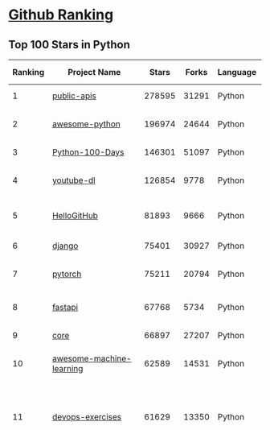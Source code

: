 [Github Ranking](../README.md)
==========

## Top 100 Stars in Python

| Ranking | Project Name | Stars | Forks | Language | Open Issues | Description | Last Commit |
| ------- | ------------ | ----- | ----- | -------- | ----------- | ----------- | ----------- |
| 1 | [public-apis](https://github.com/public-apis/public-apis) | 278595 | 31291 | Python | 2 | A collective list of free APIs | 2024-02-07T04:55:57Z |
| 2 | [awesome-python](https://github.com/vinta/awesome-python) | 196974 | 24644 | Python | 0 | A curated list of awesome Python frameworks, libraries, software and resources | 2024-02-05T12:23:07Z |
| 3 | [Python-100-Days](https://github.com/jackfrued/Python-100-Days) | 146301 | 51097 | Python | 519 | Python - 100天从新手到大师 | 2024-01-28T22:33:10Z |
| 4 | [youtube-dl](https://github.com/ytdl-org/youtube-dl) | 126854 | 9778 | Python | 3773 | Command-line program to download videos from YouTube.com and other video sites | 2024-02-02T12:36:06Z |
| 5 | [HelloGitHub](https://github.com/521xueweihan/HelloGitHub) | 81893 | 9666 | Python | 94 | :octocat: 分享 GitHub 上有趣、入门级的开源项目。Share interesting, entry-level open source projects on GitHub. | 2024-01-26T02:31:16Z |
| 6 | [django](https://github.com/django/django) | 75401 | 30927 | Python | 0 | The Web framework for perfectionists with deadlines. | 2024-02-07T10:02:53Z |
| 7 | [pytorch](https://github.com/pytorch/pytorch) | 75211 | 20794 | Python | 12462 | Tensors and Dynamic neural networks in Python with strong GPU acceleration | 2024-02-07T08:48:46Z |
| 8 | [fastapi](https://github.com/tiangolo/fastapi) | 67768 | 5734 | Python | 38 | FastAPI framework, high performance, easy to learn, fast to code, ready for production | 2024-02-06T20:40:53Z |
| 9 | [core](https://github.com/home-assistant/core) | 66897 | 27207 | Python | 2368 | :house_with_garden: Open source home automation that puts local control and privacy first. | 2024-02-07T09:47:40Z |
| 10 | [awesome-machine-learning](https://github.com/josephmisiti/awesome-machine-learning) | 62589 | 14531 | Python | 1 | A curated list of awesome Machine Learning frameworks, libraries and software. | 2024-01-27T10:04:55Z |
| 11 | [devops-exercises](https://github.com/bregman-arie/devops-exercises) | 61629 | 13350 | Python | 21 | Linux, Jenkins, AWS, SRE, Prometheus, Docker, Python, Ansible, Git, Kubernetes, Terraform, OpenStack, SQL, NoSQL, Azure, GCP, DNS, Elastic, Network, Virtualization. DevOps Interview Questions | 2024-02-04T11:58:30Z |
| 12 | [funNLP](https://github.com/fighting41love/funNLP) | 61527 | 13952 | Python | 22 | 中英文敏感词、语言检测、中外手机/电话归属地/运营商查询、名字推断性别、手机号抽取、身份证抽取、邮箱抽取、中日文人名库、中文缩写库、拆字词典、词汇情感值、停用词、反动词表、暴恐词表、繁简体转换、英文模拟中文发音、汪峰歌词生成器、职业名称词库、同义词库、反义词库、否定词库、汽车品牌词库、汽车零件词库、连续英文切割、各种中文词向量、公司名字大全、古诗词库、IT词库、财经词库、成语词库、地名词库、历史名人词库、诗词词库、医学词库、饮食词库、法律词库、汽车词库、动物词库、中文聊天语料、中文谣言数据、百度中文问答数据集、句子相似度匹配算法集合、bert资源、文本生成&摘要相关工具、cocoNLP信息抽取工具、国内电话号码正则匹配、清华大学XLORE:中英文跨语言百科知识图谱、清华大学人工智能技术系列报告、自然语言生成、NLU太难了系列、自动对联数据及机器人、用户名黑名单列表、罪名法务名词及分类模型、微信公众号语料、cs224n深度学习自然语言处理课程、中文手写汉字识别、中文自然语言处理 语料/数据集、变量命名神器、分词语料库+代码、任务型对话英文数据集、ASR 语音数据集 + 基于深度学习的中文语音识别系统、笑声检测器、Microsoft多语言数字/单位/如日期时间识别包、中华新华字典数据库及api(包括常用歇后语、成语、词语和汉字)、文档图谱自动生成、SpaCy 中文模型、Common Voice语音识别数据集新版、神经网络关系抽取、基于bert的命名实体识别、关键词(Keyphrase)抽取包pke、基于医疗领域知识图谱的问答系统、基于依存句法与语义角色标注的事件三元组抽取、依存句法分析4万句高质量标注数据、cnocr：用来做中文OCR的Python3包、中文人物关系知识图谱项目、中文nlp竞赛项目及代码汇总、中文字符数据、speech-aligner: 从“人声语音”及其“语言文本”产生音素级别时间对齐标注的工具、AmpliGraph: 知识图谱表示学习(Python)库：知识图谱概念链接预测、Scattertext 文本可视化(python)、语言/知识表示工具：BERT & ERNIE、中文对比英文自然语言处理NLP的区别综述、Synonyms中文近义词工具包、HarvestText领域自适应文本挖掘工具（新词发现-情感分析-实体链接等）、word2word：(Python)方便易用的多语言词-词对集：62种语言/3,564个多语言对、语音识别语料生成工具：从具有音频/字幕的在线视频创建自动语音识别(ASR)语料库、构建医疗实体识别的模型（包含词典和语料标注）、单文档非监督的关键词抽取、Kashgari中使用gpt-2语言模型、开源的金融投资数据提取工具、文本自动摘要库TextTeaser: 仅支持英文、人民日报语料处理工具集、一些关于自然语言的基本模型、基于14W歌曲知识库的问答尝试--功能包括歌词接龙and已知歌词找歌曲以及歌曲歌手歌词三角关系的问答、基于Siamese bilstm模型的相似句子判定模型并提供训练数据集和测试数据集、用Transformer编解码模型实现的根据Hacker News文章标题自动生成评论、用BERT进行序列标记和文本分类的模板代码、LitBank：NLP数据集——支持自然语言处理和计算人文学科任务的100部带标记英文小说语料、百度开源的基准信息抽取系统、虚假新闻数据集、Facebook: LAMA语言模型分析，提供Transformer-XL/BERT/ELMo/GPT预训练语言模型的统一访问接口、CommonsenseQA：面向常识的英文QA挑战、中文知识图谱资料、数据及工具、各大公司内部里大牛分享的技术文档 PDF 或者 PPT、自然语言生成SQL语句（英文）、中文NLP数据增强（EDA）工具、英文NLP数据增强工具 、基于医药知识图谱的智能问答系统、京东商品知识图谱、基于mongodb存储的军事领域知识图谱问答项目、基于远监督的中文关系抽取、语音情感分析、中文ULMFiT-情感分析-文本分类-语料及模型、一个拍照做题程序、世界各国大规模人名库、一个利用有趣中文语料库 qingyun 训练出来的中文聊天机器人、中文聊天机器人seqGAN、省市区镇行政区划数据带拼音标注、教育行业新闻语料库包含自动文摘功能、开放了对话机器人-知识图谱-语义理解-自然语言处理工具及数据、中文知识图谱：基于百度百科中文页面-抽取三元组信息-构建中文知识图谱、masr: 中文语音识别-提供预训练模型-高识别率、Python音频数据增广库、中文全词覆盖BERT及两份阅读理解数据、ConvLab：开源多域端到端对话系统平台、中文自然语言处理数据集、基于最新版本rasa搭建的对话系统、基于TensorFlow和BERT的管道式实体及关系抽取、一个小型的证券知识图谱/知识库、复盘所有NLP比赛的TOP方案、OpenCLaP：多领域开源中文预训练语言模型仓库、UER：基于不同语料+编码器+目标任务的中文预训练模型仓库、中文自然语言处理向量合集、基于金融-司法领域(兼有闲聊性质)的聊天机器人、g2pC：基于上下文的汉语读音自动标记模块、Zincbase 知识图谱构建工具包、诗歌质量评价/细粒度情感诗歌语料库、快速转化「中文数字」和「阿拉伯数字」、百度知道问答语料库、基于知识图谱的问答系统、jieba_fast 加速版的jieba、正则表达式教程、中文阅读理解数据集、基于BERT等最新语言模型的抽取式摘要提取、Python利用深度学习进行文本摘要的综合指南、知识图谱深度学习相关资料整理、维基大规模平行文本语料、StanfordNLP 0.2.0：纯Python版自然语言处理包、NeuralNLP-NeuralClassifier：腾讯开源深度学习文本分类工具、端到端的封闭域对话系统、中文命名实体识别：NeuroNER vs. BertNER、新闻事件线索抽取、2019年百度的三元组抽取比赛：“科学空间队”源码、基于依存句法的开放域文本知识三元组抽取和知识库构建、中文的GPT2训练代码、ML-NLP - 机器学习(Machine Learning)NLP面试中常考到的知识点和代码实现、nlp4han:中文自然语言处理工具集(断句/分词/词性标注/组块/句法分析/语义分析/NER/N元语法/HMM/代词消解/情感分析/拼写检查、XLM：Facebook的跨语言预训练语言模型、用基于BERT的微调和特征提取方法来进行知识图谱百度百科人物词条属性抽取、中文自然语言处理相关的开放任务-数据集-当前最佳结果、CoupletAI - 基于CNN+Bi-LSTM+Attention 的自动对对联系统、抽象知识图谱、MiningZhiDaoQACorpus - 580万百度知道问答数据挖掘项目、brat rapid annotation tool: 序列标注工具、大规模中文知识图谱数据：1.4亿实体、数据增强在机器翻译及其他nlp任务中的应用及效果、allennlp阅读理解:支持多种数据和模型、PDF表格数据提取工具 、 Graphbrain：AI开源软件库和科研工具，目的是促进自动意义提取和文本理解以及知识的探索和推断、简历自动筛选系统、基于命名实体识别的简历自动摘要、中文语言理解测评基准，包括代表性的数据集&基准模型&语料库&排行榜、树洞 OCR 文字识别 、从包含表格的扫描图片中识别表格和文字、语声迁移、Python口语自然语言处理工具集(英文)、 similarity：相似度计算工具包，java编写、海量中文预训练ALBERT模型 、Transformers 2.0 、基于大规模音频数据集Audioset的音频增强 、Poplar：网页版自然语言标注工具、图片文字去除，可用于漫画翻译 、186种语言的数字叫法库、Amazon发布基于知识的人-人开放领域对话数据集 、中文文本纠错模块代码、繁简体转换 、 Python实现的多种文本可读性评价指标、类似于人名/地名/组织机构名的命名体识别数据集 、东南大学《知识图谱》研究生课程(资料)、. 英文拼写检查库 、 wwsearch是企业微信后台自研的全文检索引擎、CHAMELEON：深度学习新闻推荐系统元架构 、 8篇论文梳理BERT相关模型进展与反思、DocSearch：免费文档搜索引擎、 LIDA：轻量交互式对话标注工具 、aili - the fastest in-memory index in the East 东半球最快并发索引 、知识图谱车音工作项目、自然语言生成资源大全 、中日韩分词库mecab的Python接口库、中文文本摘要/关键词提取、汉字字符特征提取器 (featurizer)，提取汉字的特征（发音特征、字形特征）用做深度学习的特征、中文生成任务基准测评 、中文缩写数据集、中文任务基准测评 - 代表性的数据集-基准(预训练)模型-语料库-baseline-工具包-排行榜、PySS3：面向可解释AI的SS3文本分类器机器可视化工具 、中文NLP数据集列表、COPE - 格律诗编辑程序、doccano：基于网页的开源协同多语言文本标注工具 、PreNLP：自然语言预处理库、简单的简历解析器，用来从简历中提取关键信息、用于中文闲聊的GPT2模型：GPT2-chitchat、基于检索聊天机器人多轮响应选择相关资源列表(Leaderboards、Datasets、Papers)、(Colab)抽象文本摘要实现集锦(教程 、词语拼音数据、高效模糊搜索工具、NLP数据增广资源集、微软对话机器人框架 、 GitHub Typo Corpus：大规模GitHub多语言拼写错误/语法错误数据集、TextCluster：短文本聚类预处理模块 Short text cluster、面向语音识别的中文文本规范化、BLINK：最先进的实体链接库、BertPunc：基于BERT的最先进标点修复模型、Tokenizer：快速、可定制的文本词条化库、中文语言理解测评基准，包括代表性的数据集、基准(预训练)模型、语料库、排行榜、spaCy 医学文本挖掘与信息提取 、 NLP任务示例项目代码集、 python拼写检查库、chatbot-list - 行业内关于智能客服、聊天机器人的应用和架构、算法分享和介绍、语音质量评价指标(MOSNet, BSSEval, STOI, PESQ, SRMR)、 用138GB语料训练的法文RoBERTa预训练语言模型 、BERT-NER-Pytorch：三种不同模式的BERT中文NER实验、无道词典 - 有道词典的命令行版本，支持英汉互查和在线查询、2019年NLP亮点回顾、 Chinese medical dialogue data 中文医疗对话数据集 、最好的汉字数字(中文数字)-阿拉伯数字转换工具、 基于百科知识库的中文词语多词义/义项获取与特定句子词语语义消歧、awesome-nlp-sentiment-analysis - 情感分析、情绪原因识别、评价对象和评价词抽取、LineFlow：面向所有深度学习框架的NLP数据高效加载器、中文医学NLP公开资源整理 、MedQuAD：(英文)医学问答数据集、将自然语言数字串解析转换为整数和浮点数、Transfer Learning in Natural Language Processing (NLP) 、面向语音识别的中文/英文发音辞典、Tokenizers：注重性能与多功能性的最先进分词器、CLUENER 细粒度命名实体识别 Fine Grained Named Entity Recognition、 基于BERT的中文命名实体识别、中文谣言数据库、NLP数据集/基准任务大列表、nlp相关的一些论文及代码, 包括主题模型、词向量(Word Embedding)、命名实体识别(NER)、文本分类(Text Classificatin)、文本生成(Text Generation)、文本相似性(Text Similarity)计算等，涉及到各种与nlp相关的算法，基于keras和tensorflow 、Python文本挖掘/NLP实战示例、 Blackstone：面向非结构化法律文本的spaCy pipeline和NLP模型通过同义词替换实现文本“变脸” 、中文 预训练 ELECTREA 模型: 基于对抗学习 pretrain Chinese Model 、albert-chinese-ner - 用预训练语言模型ALBERT做中文NER 、基于GPT2的特定主题文本生成/文本增广、开源预训练语言模型合集、多语言句向量包、编码、标记和实现：一种可控高效的文本生成方法、 英文脏话大列表 、attnvis：GPT2、BERT等transformer语言模型注意力交互可视化、CoVoST：Facebook发布的多语种语音-文本翻译语料库，包括11种语言(法语、德语、荷兰语、俄语、西班牙语、意大利语、土耳其语、波斯语、瑞典语、蒙古语和中文)的语音、文字转录及英文译文、Jiagu自然语言处理工具 - 以BiLSTM等模型为基础，提供知识图谱关系抽取 中文分词 词性标注 命名实体识别 情感分析 新词发现 关键词 文本摘要 文本聚类等功能、用unet实现对文档表格的自动检测，表格重建、NLP事件提取文献资源列表 、 金融领域自然语言处理研究资源大列表、CLUEDatasetSearch - 中英文NLP数据集：搜索所有中文NLP数据集，附常用英文NLP数据集 、medical_NER - 中文医学知识图谱命名实体识别 、(哈佛)讲因果推理的免费书、知识图谱相关学习资料/数据集/工具资源大列表、Forte：灵活强大的自然语言处理pipeline工具集 、Python字符串相似性算法库、PyLaia：面向手写文档分析的深度学习工具包、TextFooler：针对文本分类/推理的对抗文本生成模块、Haystack：灵活、强大的可扩展问答(QA)框架、中文关键短语抽取工具 | 2023-08-24T08:47:15Z |
| 13 | [ansible](https://github.com/ansible/ansible) | 60136 | 24011 | Python | 544 | Ansible is a radically simple IT automation platform that makes your applications and systems easier to deploy and maintain. Automate everything from code deployment to network configuration to cloud management, in a language that approaches plain English, using SSH, with no agents to install on remote systems. https://docs.ansible.com. | 2024-02-07T06:47:17Z |
| 14 | [cpython](https://github.com/python/cpython) | 58242 | 28863 | Python | 6866 | The Python programming language | 2024-02-07T09:39:08Z |
| 15 | [manim](https://github.com/3b1b/manim) | 56250 | 5642 | Python | 384 | Animation engine for explanatory math videos | 2024-01-19T23:42:55Z |
| 16 | [gpt_academic](https://github.com/binary-husky/gpt_academic) | 51462 | 6700 | Python | 172 | 为GPT/GLM等LLM大语言模型提供实用化交互接口，特别优化论文阅读/润色/写作体验，模块化设计，支持自定义快捷按钮&函数插件，支持Python和C++等项目剖析&自译解功能，PDF/LaTex论文翻译&总结功能，支持并行问询多种LLM模型，支持chatglm3等本地模型。接入通义千问, deepseekcoder, 讯飞星火, 文心一言, llama2, rwkv, claude2, moss等。 | 2024-02-06T09:59:21Z |
| 17 | [requests](https://github.com/psf/requests) | 50999 | 9329 | Python | 201 | A simple, yet elegant, HTTP library. | 2024-02-06T07:26:22Z |
| 18 | [scrapy](https://github.com/scrapy/scrapy) | 50058 | 10410 | Python | 454 | Scrapy, a fast high-level web crawling & scraping framework for Python. | 2024-02-05T11:52:02Z |
| 19 | [Real-Time-Voice-Cloning](https://github.com/CorentinJ/Real-Time-Voice-Cloning) | 49853 | 8504 | Python | 172 | Clone a voice in 5 seconds to generate arbitrary speech in real-time | 2024-01-14T18:39:10Z |
| 20 | [llama](https://github.com/facebookresearch/llama) | 49481 | 8547 | Python | 269 | Inference code for LLaMA models | 2024-01-21T08:58:50Z |
| 21 | [PayloadsAllTheThings](https://github.com/swisskyrepo/PayloadsAllTheThings) | 55139 | 13970 | Python | 0 | A list of useful payloads and bypass for Web Application Security and Pentest/CTF | 2024-01-21T20:41:14Z |
| 22 | [d2l-zh](https://github.com/d2l-ai/d2l-zh) | 53744 | 10192 | Python | 0 | 《动手学深度学习》：面向中文读者、能运行、可讨论。中英文版被70多个国家的500多所大学用于教学。 | 2024-02-04T11:56:56Z |
| 23 | [gpt4free](https://github.com/xtekky/gpt4free) | 52393 | 12842 | Python | 101 | The official gpt4free repository \| various collection of powerful language models | 2024-02-06T06:53:49Z |
| 24 | [gpt_academic](https://github.com/binary-husky/gpt_academic) | 51462 | 6700 | Python | 172 | 为GPT/GLM等LLM大语言模型提供实用化交互接口，特别优化论文阅读/润色/写作体验，模块化设计，支持自定义快捷按钮&函数插件，支持Python和C++等项目剖析&自译解功能，PDF/LaTex论文翻译&总结功能，支持并行问询多种LLM模型，支持chatglm3等本地模型。接入通义千问, deepseekcoder, 讯飞星火, 文心一言, llama2, rwkv, claude2, moss等。 | 2024-02-06T09:59:21Z |
| 25 | [localstack](https://github.com/localstack/localstack) | 51186 | 3877 | Python | 275 | 💻 A fully functional local AWS cloud stack. Develop and test your cloud & Serverless apps offline | 2024-02-07T09:53:47Z |
| 26 | [face_recognition](https://github.com/ageitgey/face_recognition) | 51014 | 13340 | Python | 728 | The world's simplest facial recognition api for Python and the command line | 2024-01-13T20:33:11Z |
| 27 | [scrapy](https://github.com/scrapy/scrapy) | 50058 | 10410 | Python | 454 | Scrapy, a fast high-level web crawling & scraping framework for Python. | 2024-02-05T11:52:02Z |
| 28 | [Real-Time-Voice-Cloning](https://github.com/CorentinJ/Real-Time-Voice-Cloning) | 49853 | 8504 | Python | 172 | Clone a voice in 5 seconds to generate arbitrary speech in real-time | 2024-01-14T18:39:10Z |
| 29 | [llama](https://github.com/facebookresearch/llama) | 49481 | 8547 | Python | 269 | Inference code for LLaMA models | 2024-01-21T08:58:50Z |
| 30 | [gpt-engineer](https://github.com/gpt-engineer-org/gpt-engineer) | 48928 | 7947 | Python | 21 | Specify what you want it to build, the AI asks for clarification, and then builds it. | 2024-02-07T03:21:01Z |
| 31 | [you-get](https://github.com/soimort/you-get) | 48911 | 9420 | Python | 0 | :arrow_double_down: Dumb downloader that scrapes the web | 2024-01-09T02:07:28Z |
| 32 | [faceswap](https://github.com/deepfakes/faceswap) | 48420 | 12916 | Python | 15 | Deepfakes Software For All | 2024-01-26T03:06:01Z |
| 33 | [sherlock](https://github.com/sherlock-project/sherlock) | 46524 | 5958 | Python | 62 | 🔎 Hunt down social media accounts by username across social networks | 2024-02-07T01:32:51Z |
| 34 | [openpilot](https://github.com/commaai/openpilot) | 46401 | 8438 | Python | 199 | openpilot is an open source driver assistance system. openpilot performs the functions of Automated Lane Centering and Adaptive Cruise Control for 250+ supported car makes and models. | 2024-02-07T09:06:27Z |
| 35 | [rich](https://github.com/Textualize/rich) | 46304 | 1718 | Python | 166 | Rich is a Python library for rich text and beautiful formatting in the terminal. | 2024-02-02T18:21:18Z |
| 36 | [yolov5](https://github.com/ultralytics/yolov5) | 44987 | 15344 | Python | 137 | YOLOv5 🚀 in PyTorch > ONNX > CoreML > TFLite | 2024-02-07T08:51:28Z |
| 37 | [DeepFaceLab](https://github.com/iperov/DeepFaceLab) | 44425 | 10071 | Python | 541 | DeepFaceLab is the leading software for creating deepfakes. | 2023-10-24T10:56:48Z |
| 38 | [hackingtool](https://github.com/Z4nzu/hackingtool) | 41866 | 4715 | Python | 28 | ALL IN ONE Hacking Tool For Hackers | 2023-11-28T19:10:42Z |
| 39 | [CppCoreGuidelines](https://github.com/isocpp/CppCoreGuidelines) | 41006 | 5477 | Python | 242 | The C++ Core Guidelines are a set of tried-and-true guidelines, rules, and best practices about coding in C++ | 2024-01-25T20:27:47Z |
| 40 | [open-interpreter](https://github.com/KillianLucas/open-interpreter) | 40002 | 3512 | Python | 195 | A natural language interface for computers | 2024-02-07T07:21:51Z |
| 41 | [ailearning](https://github.com/apachecn/ailearning) | 37399 | 11407 | Python | 2 | AiLearning：数据分析+机器学习实战+线性代数+PyTorch+NLTK+TF2 | 2023-11-30T09:29:30Z |
| 42 | [Deep-Learning-Papers-Reading-Roadmap](https://github.com/floodsung/Deep-Learning-Papers-Reading-Roadmap) | 37046 | 7368 | Python | 49 | Deep Learning papers reading roadmap for anyone who are eager to learn this amazing tech! | 2022-11-27T13:18:32Z |
| 43 | [cheat.sh](https://github.com/chubin/cheat.sh) | 36988 | 1812 | Python | 113 | the only cheat sheet you need | 2023-12-11T14:30:27Z |
| 44 | [bert](https://github.com/google-research/bert) | 36383 | 9527 | Python | 782 | TensorFlow code and pre-trained models for BERT | 2023-10-24T05:28:17Z |
| 45 | [PaddleOCR](https://github.com/PaddlePaddle/PaddleOCR) | 36339 | 7096 | Python | 976 | Awesome multilingual OCR toolkits based on PaddlePaddle (practical ultra lightweight OCR system, support 80+ languages recognition, provide data annotation and synthesis tools, support training and deployment among server, mobile, embedded and IoT devices) | 2024-01-30T11:51:22Z |
| 46 | [sentry](https://github.com/getsentry/sentry) | 36222 | 4088 | Python | 1912 | Developer-first error tracking and performance monitoring | 2024-02-07T10:00:46Z |
| 47 | [black](https://github.com/psf/black) | 36125 | 2383 | Python | 340 | The uncompromising Python code formatter | 2024-02-07T06:20:25Z |
| 48 | [python-cheatsheet](https://github.com/gto76/python-cheatsheet) | 34910 | 6353 | Python | 6 | Comprehensive Python Cheatsheet | 2024-01-28T18:39:34Z |
| 49 | [wtfpython](https://github.com/satwikkansal/wtfpython) | 34808 | 2723 | Python | 63 | What the f*ck Python? 😱 | 2024-01-30T18:33:54Z |
| 50 | [TaskMatrix](https://github.com/moymix/TaskMatrix) | 34447 | 3405 | Python | 210 | None | 2024-01-06T02:41:20Z |
| 51 | [stablediffusion](https://github.com/Stability-AI/stablediffusion) | 34229 | 4553 | Python | 203 | High-Resolution Image Synthesis with Latent Diffusion Models | 2023-12-21T18:39:11Z |
| 52 | [MetaGPT](https://github.com/geekan/MetaGPT) | 34132 | 4048 | Python | 180 | 🌟 The Multi-Agent Framework: Given one line Requirement, return PRD, Design, Tasks, Repo | 2024-02-07T09:51:51Z |
| 53 | [mitmproxy](https://github.com/mitmproxy/mitmproxy) | 33537 | 3950 | Python | 288 | An interactive TLS-capable intercepting HTTP proxy for penetration testers and software developers. | 2024-02-06T15:40:58Z |
| 54 | [shadowsocks](https://github.com/shadowsocks/shadowsocks) | 33519 | 18958 | Python | 0 | None | 2023-10-03T14:22:29Z |
| 55 | [gym](https://github.com/openai/gym) | 33501 | 8709 | Python | 76 | A toolkit for developing and comparing reinforcement learning algorithms. | 2023-10-22T22:49:37Z |
| 56 | [airflow](https://github.com/apache/airflow) | 33388 | 13458 | Python | 737 | Apache Airflow - A platform to programmatically author, schedule, and monitor workflows | 2024-02-07T10:00:54Z |
| 57 | [jieba](https://github.com/fxsjy/jieba) | 31979 | 6780 | Python | 615 | 结巴中文分词 | 2024-01-17T14:24:55Z |
| 58 | [DeepSpeed](https://github.com/microsoft/DeepSpeed) | 31253 | 3797 | Python | 831 | DeepSpeed is a deep learning optimization library that makes distributed training and inference easy, efficient, and effective. | 2024-02-07T09:39:06Z |
| 59 | [cli](https://github.com/httpie/cli) | 31035 | 3855 | Python | 154 | 🥧 HTTPie CLI  — modern, user-friendly command-line HTTP client for the API era. JSON support, colors, sessions, downloads, plugins & more. | 2024-02-01T09:45:44Z |
| 60 | [Fooocus](https://github.com/lllyasviel/Fooocus) | 30378 | 3472 | Python | 164 | Focus on prompting and generating | 2024-02-07T00:45:06Z |
| 61 | [certbot](https://github.com/certbot/certbot) | 30599 | 3464 | Python | 218 | Certbot is EFF's tool to obtain certs from Let's Encrypt and (optionally) auto-enable HTTPS on your server.  It can also act as a client for any other CA that uses the ACME protocol. | 2024-02-06T22:59:01Z |
| 62 | [Fooocus](https://github.com/lllyasviel/Fooocus) | 30378 | 3472 | Python | 164 | Focus on prompting and generating | 2024-02-07T00:45:06Z |
| 63 | [sqlmap](https://github.com/sqlmapproject/sqlmap) | 29857 | 5635 | Python | 50 | Automatic SQL injection and database takeover tool | 2024-02-05T13:33:18Z |
| 64 | [ray](https://github.com/ray-project/ray) | 29794 | 5131 | Python | 3125 | Ray is a unified framework for scaling AI and Python applications. Ray consists of a core distributed runtime and a set of AI Libraries for accelerating ML workloads. | 2024-02-07T09:54:18Z |
| 65 | [linux-insides](https://github.com/0xAX/linux-insides) | 29157 | 3416 | Python | 28 | A little bit about a linux kernel | 2024-02-05T13:17:59Z |
| 66 | [Python](https://github.com/geekcomputers/Python) | 29079 | 12205 | Python | 247 | My Python Examples | 2024-02-06T18:27:50Z |
| 67 | [nanoGPT](https://github.com/karpathy/nanoGPT) | 28798 | 4187 | Python | 170 | The simplest, fastest repository for training/finetuning medium-sized GPTs. | 2024-01-27T03:35:36Z |
| 68 | [fairseq](https://github.com/facebookresearch/fairseq) | 28658 | 6317 | Python | 1066 | Facebook AI Research Sequence-to-Sequence Toolkit written in Python. | 2024-02-02T20:32:38Z |
| 69 | [pytorch-image-models](https://github.com/huggingface/pytorch-image-models) | 28639 | 4527 | Python | 69 | PyTorch image models, scripts, pretrained weights -- ResNet, ResNeXT, EfficientNet, NFNet, Vision Transformer (ViT), MobileNet-V3/V2, RegNet, DPN, CSPNet, Swin Transformer, MaxViT, CoAtNet, ConvNeXt, and more | 2024-02-04T18:15:19Z |
| 70 | [poetry](https://github.com/python-poetry/poetry) | 28274 | 2217 | Python | 607 | Python packaging and dependency management made easy | 2024-02-07T07:45:26Z |
| 71 | [detectron2](https://github.com/facebookresearch/detectron2) | 27984 | 7269 | Python | 384 | Detectron2 is a platform for object detection, segmentation and other visual recognition tasks. | 2024-02-06T10:04:02Z |
| 72 | [llama_index](https://github.com/run-llama/llama_index) | 27773 | 3584 | Python | 353 | LlamaIndex (formerly GPT Index) is a data framework for your LLM applications | 2024-02-07T09:31:27Z |
| 73 | [mmdetection](https://github.com/open-mmlab/mmdetection) | 26987 | 9142 | Python | 1245 | OpenMMLab Detection Toolbox and Benchmark | 2024-02-06T07:27:54Z |
| 74 | [TTS](https://github.com/coqui-ai/TTS) | 26540 | 3030 | Python | 66 | 🐸💬 - a deep learning toolkit for Text-to-Speech, battle-tested in research and production | 2024-02-04T04:51:50Z |
| 75 | [jax](https://github.com/google/jax) | 26537 | 2490 | Python | 1235 | Composable transformations of Python+NumPy programs: differentiate, vectorize, JIT to GPU/TPU, and more | 2024-02-07T09:59:10Z |
| 76 | [ControlNet](https://github.com/lllyasviel/ControlNet) | 26518 | 2472 | Python | 360 | Let us control diffusion models! | 2023-11-26T09:28:46Z |
| 77 | [gradio](https://github.com/gradio-app/gradio) | 26149 | 1883 | Python | 428 | Build and share delightful machine learning apps, all in Python. 🌟 Star to support our work! | 2024-02-07T09:22:42Z |
| 78 | [Detectron](https://github.com/facebookresearch/Detectron) | 26089 | 5580 | Python | 306 | FAIR's research platform for object detection research, implementing popular algorithms like Mask R-CNN and RetinaNet. | 2023-11-20T09:13:34Z |
| 79 | [data-science-ipython-notebooks](https://github.com/donnemartin/data-science-ipython-notebooks) | 26065 | 7738 | Python | 17 | Data science Python notebooks: Deep learning (TensorFlow, Theano, Caffe, Keras), scikit-learn, Kaggle, big data (Spark, Hadoop MapReduce, HDFS), matplotlib, pandas, NumPy, SciPy, Python essentials, AWS, and various command lines. | 2023-10-10T23:01:07Z |
| 80 | [python-fire](https://github.com/google/python-fire) | 25910 | 1501 | Python | 122 | Python Fire is a library for automatically generating command line interfaces (CLIs) from absolutely any Python object. | 2024-01-30T03:01:06Z |
| 81 | [numpy](https://github.com/numpy/numpy) | 25652 | 9110 | Python | 1891 | The fundamental package for scientific computing with Python. | 2024-02-07T06:15:13Z |
| 82 | [OpenBBTerminal](https://github.com/OpenBB-finance/OpenBBTerminal) | 25532 | 2544 | Python | 262 | Investment Research for Everyone, Everywhere. | 2024-02-07T09:30:42Z |
| 83 | [YouCompleteMe](https://github.com/ycm-core/YouCompleteMe) | 25156 | 2844 | Python | 13 | A code-completion engine for Vim | 2024-02-05T16:05:03Z |
| 84 | [Depix](https://github.com/spipm/Depix) | 25019 | 3128 | Python | 0 | Recovers passwords from pixelized screenshots | 2024-01-31T16:11:00Z |
| 85 | [redash](https://github.com/getredash/redash) | 24581 | 4273 | Python | 531 | Make Your Company Data Driven. Connect to any data source, easily visualize, dashboard and share your data. | 2024-02-07T09:54:20Z |
| 86 | [MiniGPT-4](https://github.com/Vision-CAIR/MiniGPT-4) | 24444 | 2891 | Python | 300 | Open-sourced codes for MiniGPT-4 and MiniGPT-v2 (https://minigpt-4.github.io, https://minigpt-v2.github.io/) | 2024-01-17T04:43:41Z |
| 87 | [freqtrade](https://github.com/freqtrade/freqtrade) | 24290 | 5628 | Python | 35 | Free, open source crypto trading bot | 2024-02-07T02:24:53Z |
| 88 | [python-telegram-bot](https://github.com/python-telegram-bot/python-telegram-bot) | 24166 | 5139 | Python | 15 | We have made you a wrapper you can't refuse | 2024-02-07T09:17:51Z |
| 89 | [iTerm2-Color-Schemes](https://github.com/mbadolato/iTerm2-Color-Schemes) | 23930 | 6462 | Python | 21 | Over 250 terminal color schemes/themes for iTerm/iTerm2. Includes ports to Terminal, Konsole, PuTTY, Xresources, XRDB, Remmina, Termite, XFCE, Tilda, FreeBSD VT, Terminator, Kitty, MobaXterm, LXTerminal, Microsoft's Windows Terminal, Visual Studio, Alacritty | 2024-02-04T20:14:25Z |
| 90 | [cascadia-code](https://github.com/microsoft/cascadia-code) | 23844 | 818 | Python | 115 | This is a fun, new monospaced font that includes programming ligatures and is designed to enhance the modern look and feel of the Windows Terminal. | 2024-01-23T00:33:26Z |
| 91 | [roop](https://github.com/s0md3v/roop) | 23670 | 5830 | Python | 0 | one-click face swap | 2024-02-05T17:19:34Z |
| 92 | [wttr.in](https://github.com/chubin/wttr.in) | 23177 | 1074 | Python | 282 | :partly_sunny: The right way to check the weather | 2024-01-05T21:01:05Z |
| 93 | [locust](https://github.com/locustio/locust) | 23088 | 2890 | Python | 9 | Write scalable load tests in plain Python 🚗💨 | 2024-02-07T09:51:29Z |
| 94 | [jumpserver](https://github.com/jumpserver/jumpserver) | 23054 | 5291 | Python | 40 | JumpServer 是广受欢迎的开源堡垒机，是符合 4A 规范的专业运维安全审计系统。 | 2024-02-07T07:58:18Z |
| 95 | [celery](https://github.com/celery/celery) | 22997 | 4611 | Python | 601 | Distributed Task Queue (development branch) | 2024-02-06T14:50:45Z |
| 96 | [vnpy](https://github.com/vnpy/vnpy) | 22796 | 8390 | Python | 7 | 基于Python的开源量化交易平台开发框架 | 2024-02-01T02:54:53Z |
| 97 | [textual](https://github.com/Textualize/textual) | 22778 | 706 | Python | 156 | The lean application framework for Python.  Build sophisticated user interfaces with a simple Python API. Run your apps in the terminal and a web browser. | 2024-02-07T08:57:13Z |
| 98 | [JARVIS](https://github.com/microsoft/JARVIS) | 22628 | 1969 | Python | 71 | JARVIS, a system to connect LLMs with ML community. Paper: https://arxiv.org/pdf/2303.17580.pdf | 2024-01-15T03:26:37Z |
| 99 | [so-vits-svc](https://github.com/svc-develop-team/so-vits-svc) | 22619 | 4400 | Python | 21 | SoftVC VITS Singing Voice Conversion | 2023-11-11T13:11:31Z |
| 100 | [algo](https://github.com/wangzheng0822/algo) | 22481 | 7064 | Python | 102 | 数据结构和算法必知必会的50个代码实现 | 2024-01-05T03:09:17Z |

